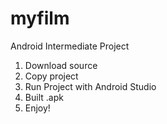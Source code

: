 # myfilm
Android Intermediate Project

1. Download source
2. Copy project
3. Run Project with Android Studio
4. Built .apk
5. Enjoy!
